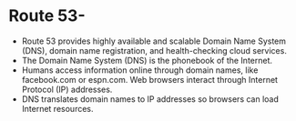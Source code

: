 # Route 53-
- Route 53 provides highly available and scalable Domain Name System (DNS), domain name registration, and health-checking cloud services.
- The Domain Name System (DNS) is the phonebook of the Internet.
- Humans access information online through domain names, like facebook.com or espn.com. Web browsers interact through Internet Protocol (IP) addresses.
- DNS translates domain names to IP addresses so browsers can load Internet resources.
